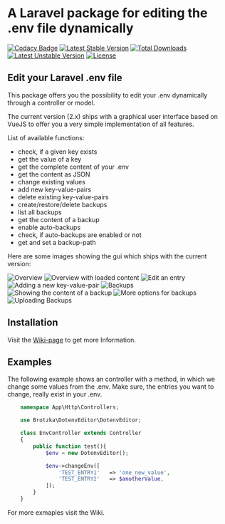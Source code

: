 # A Laravel package for editing the .env file dynamically

[![Codacy Badge](https://api.codacy.com/project/badge/Grade/26c13ba0918c42858ec6f94607238baa)](https://www.codacy.com/app/fabianhagen87/laravel-dotenv-editor?utm_source=github.com&utm_medium=referral&utm_content=Brotzka/laravel-dotenv-editor&utm_campaign=badger)
[![Latest Stable Version](https://poser.pugx.org/brotzka/laravel-dotenv-editor/v/stable)](https://packagist.org/packages/brotzka/laravel-dotenv-editor) 
[![Total Downloads](https://poser.pugx.org/brotzka/laravel-dotenv-editor/downloads)](https://packagist.org/packages/brotzka/laravel-dotenv-editor) 
[![Latest Unstable Version](https://poser.pugx.org/brotzka/laravel-dotenv-editor/v/unstable)](https://packagist.org/packages/brotzka/laravel-dotenv-editor) 
[![License](https://poser.pugx.org/brotzka/laravel-dotenv-editor/license)](https://packagist.org/packages/brotzka/laravel-dotenv-editor)

## Edit your Laravel .env file

This package offers you the possibility to edit your .env dynamically through a controller or model.

The current version (2.x) ships with a graphical user interface based on VueJS to offer you a very simple implementation of all features.

List of available functions:

- check, if a given key exists
- get the value of a key
- get the complete content of your .env
- get the content as JSON
- change existing values
- add new key-value-pairs
- delete existing key-value-pairs
- create/restore/delete backups
- list all backups
- get the content of a backup
- enable auto-backups
- check, if auto-backups are enabled or not
- get and set a backup-path

Here are some images showing the gui which ships with the current version:

![Overview](https://github.com/Brotzka/laravel-dotenv-editor/blob/master/images/screenshot_01.png)
![Overview with loaded content](https://github.com/Brotzka/laravel-dotenv-editor/blob/master/images/screenshot_02.png)
![Edit an entry](https://github.com/Brotzka/laravel-dotenv-editor/blob/master/images/screenshot_08.png)
![Adding a new key-value-pair](https://github.com/Brotzka/laravel-dotenv-editor/blob/master/images/screenshot_03.png)
![Backups](https://github.com/Brotzka/laravel-dotenv-editor/blob/master/images/screenshot_04.png)
![Showing the content of a backup](https://github.com/Brotzka/laravel-dotenv-editor/blob/master/images/screenshot_06.png)
![More options for backups](https://github.com/Brotzka/laravel-dotenv-editor/blob/master/images/screenshot_07.png)
![Uploading Backups](https://github.com/Brotzka/laravel-dotenv-editor/blob/master/images/screenshot_05.png)

## Installation

Visit the [Wiki-page](https://github.com/Brotzka/laravel-dotenv-editor/wiki/Installation) to get more Information.

## Examples

The following example shows an controller with a method, in which we change some values from the .env.
Make sure, the entries you want to change, really exist in your .env.

```php
    namespace App\Http\Controllers;

    use Brotzka\DotenvEditor\DotenvEditor;

    class EnvController extends Controller
    {
        public function test(){
            $env = new DotenvEditor();

            $env->changeEnv([
                'TEST_ENTRY1'   => 'one_new_value',
                'TEST_ENTRY2'   => $anotherValue,
            ]);
        }
    }
```

For more exmaples visit the Wiki.
